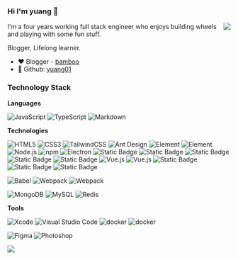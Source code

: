 ### Hi I'm yuang 👋

<img align="right" src="https://github-readme-stats.vercel.app/api?username=yuang01&show_icons=true&icon_color=0366d6&text_color=24292e&bg_color=ffffff&hide_title=true" />

I'm a four years working full stack engineer who enjoys building wheels and playing with some fun stuff.

Blogger, Lifelong learner. 

- ❤ Blogger - [bamboo](https://yuang01.github.io)
- 👦 Github: [yuang01](https://github.com/yuang01)

### Technology Stack

**Languages**

![JavaScript](https://img.shields.io/badge/JavaScript-%23323330.svg?logo=javascript&logoColor=%23F7DF1E&style=flat-square)
![TypeScript](https://img.shields.io/badge/Typescript-%23007acc.svg?logo=typescript&logoColor=white&style=flat-square)
![Markdown](https://img.shields.io/badge/-Markdown-000?&logo=Markdown)

**Technologies**

<img src="https://img.shields.io/badge/Html5-%23e34f26.svg?logo=html5&logoColor=white&style=flat-square" alt="HTML5" /> <img src="https://img.shields.io/badge/CSS3-%231572b6.svg?logo=css3&logoColor=white&style=flat-square" alt="CSS3" />   <img src="https://img.shields.io/badge/UnoCss-%2338b2ac.svg?logo=tailwind-css&logoColor=white&style=flat-square" alt="TailwindCSS" /> <img src="https://img.shields.io/badge/ant%20design-%230170fe.svg?logo=Ant-design&logoColor=white&style=flat-square" alt="Ant Design" /> <img src="https://img.shields.io/badge/Element-%2347a1ff.svg?logo=Element&logoColor=white&style=flat-square" alt="Element" /> <img src="https://img.shields.io/badge/Hexo-%230e83cd.svg?logo=Hexo&logoColor=white&style=flat-square" alt="Element" /> <img src="https://img.shields.io/badge/Node.js-%2343853d.svg?logo=node.js&logoColor=white&style=flat-square" alt="Node.js" /> <img src="https://img.shields.io/badge/NPM-%23cb0000.svg?logo=npm&logoColor=white&style=flat-square" alt="npm" /> <img src="https://img.shields.io/badge/Electron-%231572b6.svg?logo=Electron&logoColor=white&style=flat-square" alt="Electron">  <img alt="Static Badge" src="https://img.shields.io/badge/flutter-%230468d7?style=flat-square&logo=flutter"> <img alt="Static Badge" src="https://img.shields.io/badge/uniApp-%2342b983?style=flat-square&logo=unpkg"> <img alt="Static Badge" src="https://img.shields.io/badge/SpringBoot-%2364d21c?style=flat-square&logo=springboot"> <img alt="Static Badge" src="https://img.shields.io/badge/nuxt.js-%2300c58e?style=flat-square&logo=nuxt"> <img alt="Static Badge" src="https://img.shields.io/badge/jeecgBoot-%23136fff?style=flat-square"> <img src="https://img.shields.io/badge/Vue2.js-%2335495e.svg?logo=Vue.js&logoColor=%234fc08d&style=flat-square" alt="Vue.js" /> <img src="https://img.shields.io/badge/Vue3.js-%2335495e.svg?logo=Vue.js&logoColor=%234fc08d&style=flat-square" alt="Vue.js" /> <img alt="Static Badge" src="https://img.shields.io/badge/%E5%BE%AE%E4%BF%A1%E5%B0%8F%E7%A8%8B%E5%BA%8F-%2307c160?style=flat-square&logo=wechat&logoColor=%23fff"> <img alt="Static Badge" src="https://img.shields.io/badge/Echarts-%23F72C5B?style=flat-square&logo=apacheecharts&logoColor=%23fff"> <img alt="Static Badge" src="https://img.shields.io/badge/scss-%23cc6699?style=flat-square&logo=sass&logoColor=%23fff">





<img src="https://img.shields.io/badge/Babel-%23323330.svg?logo=babel&logoColor=%23f9dc3e&style=flat-square" alt="Babel" /> <img src="https://img.shields.io/badge/Webpack-%231e72b3.svg?logo=Webpack&logoColor=white&style=flat-square" alt="Webpack" /> 
<img src="https://img.shields.io/badge/Vite-%23000000.svg?logo=vite&logoColor=blue&style=flat-square" alt="Webpack" >

<img src="https://img.shields.io/badge/Mongodb-%234ea94b.svg?logo=Mongodb&logoColor=white&style=flat-square" alt="MongoDB" /> <img src="https://img.shields.io/badge/Mysql-%234479a1.svg?logo=MySQL&logoColor=white&style=flat-square" alt="MySQL" /> <img src="https://img.shields.io/badge/Redis-%23a51f17.svg?logo=redis&logoColor=white&style=flat-square" alt="Redis" />


**Tools**

<img src="https://img.shields.io/badge/Xcode-%23007acc.svg?logo=xcode&logoColor=white&style=flat-square" alt="Xcode" /> <img src="https://img.shields.io/badge/Visual%20studio%20code-%230078d7.svg?logo=visual-studio-code&logoColor=white&style=flat-square" alt="Visual Studio Code" /> <img src="https://img.shields.io/badge/Docker-%23000000.svg?logo=Docker&logoColor=blue&style=flat-square" alt="docker" /> <img src="https://img.shields.io/badge/Github-%23000000.svg?logo=github&logoColor=white&style=flat-square" alt="docker" /> 

<img src="https://img.shields.io/badge/Figma-%23f24e1e.svg?logo=Figma&logoColor=white&style=flat-square" alt="Figma" /> <img src="https://img.shields.io/badge/Photoshop-%2331a8ff.svg?logo=adobe-photoshop&logoColor=white&style=flat-square" alt="Photoshop" />





<p>
    <a href="https://yuang01.github.io/">
      <img src="https://github-profile-trophy.vercel.app/?username=yuang01&theme=flat&title=Stars,Followers,Commit,MultiLanguage&margin-w=5&row=1&column=4" />
    </a>
</p>

